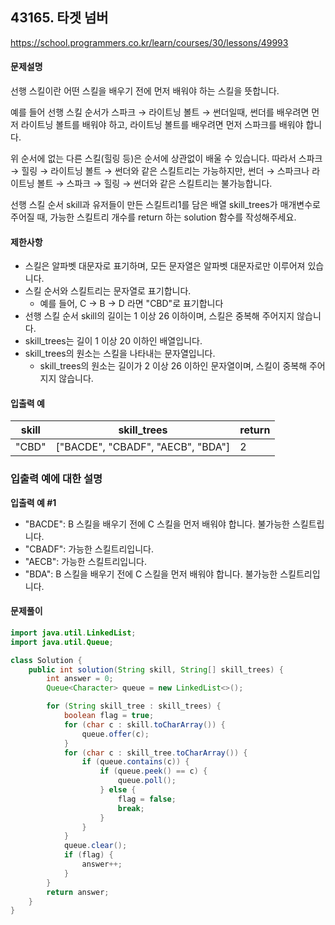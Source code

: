 ## 43165. 타겟 넘버

https://school.programmers.co.kr/learn/courses/30/lessons/49993

#### 문제설명

선행 스킬이란 어떤 스킬을 배우기 전에 먼저 배워야 하는 스킬을 뜻합니다.

예를 들어 선행 스킬 순서가 스파크 → 라이트닝 볼트 → 썬더일때, 썬더를 배우려면 먼저 라이트닝 볼트를 배워야 하고, 라이트닝 볼트를 배우려면 먼저 스파크를 배워야 합니다.

위 순서에 없는 다른 스킬(힐링 등)은 순서에 상관없이 배울 수 있습니다. 따라서 스파크 → 힐링 → 라이트닝 볼트 → 썬더와 같은 스킬트리는 가능하지만, 썬더 → 스파크나 라이트닝 볼트 → 스파크 → 힐링 →
썬더와 같은 스킬트리는 불가능합니다.

선행 스킬 순서 skill과 유저들이 만든 스킬트리1를 담은 배열 skill_trees가 매개변수로 주어질 때, 가능한 스킬트리 개수를 return 하는 solution 함수를 작성해주세요.

#### 제한사항

- 스킬은 알파벳 대문자로 표기하며, 모든 문자열은 알파벳 대문자로만 이루어져 있습니다.
- 스킬 순서와 스킬트리는 문자열로 표기합니다.
    - 예를 들어, C → B → D 라면 "CBD"로 표기합니다
- 선행 스킬 순서 skill의 길이는 1 이상 26 이하이며, 스킬은 중복해 주어지지 않습니다.
- skill_trees는 길이 1 이상 20 이하인 배열입니다.
- skill_trees의 원소는 스킬을 나타내는 문자열입니다.
    - skill_trees의 원소는 길이가 2 이상 26 이하인 문자열이며, 스킬이 중복해 주어지지 않습니다.

#### 입출력 예

| skill                    | skill_trees     | return |
|--------------------------|-------|--------|
| "CBD"                    | ["BACDE", "CBADF", "AECB", "BDA"]      | 2      |

### 입출력 예에 대한 설명

**입출력 예 #1**

- "BACDE": B 스킬을 배우기 전에 C 스킬을 먼저 배워야 합니다. 불가능한 스킬트립니다.
- "CBADF": 가능한 스킬트리입니다.
- "AECB": 가능한 스킬트리입니다.
- "BDA": B 스킬을 배우기 전에 C 스킬을 먼저 배워야 합니다. 불가능한 스킬트리입니다.

#### 문제풀이

```java
import java.util.LinkedList;
import java.util.Queue;

class Solution {
    public int solution(String skill, String[] skill_trees) {
        int answer = 0;
        Queue<Character> queue = new LinkedList<>();

        for (String skill_tree : skill_trees) {
            boolean flag = true;
            for (char c : skill.toCharArray()) {
                queue.offer(c);
            }
            for (char c : skill_tree.toCharArray()) {
                if (queue.contains(c)) {
                    if (queue.peek() == c) {
                        queue.poll();
                    } else {
                        flag = false;
                        break;
                    }
                }
            }
            queue.clear();
            if (flag) {
                answer++;
            }
        }
        return answer;
    }
}
```


